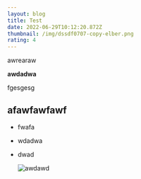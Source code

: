 ```yaml
---
layout: blog
title: Test
date: 2022-06-29T10:12:20.872Z
thumbnail: /img/dssdf0707-copy-elber.png
rating: 4
---
```

awrearaw

**awdadwa** 

fgesgesg

## afawfawfawf

* fwafa
* wdadwa
* dwad

  ![awdawd](/img/screencapture-amazon-de-stores-page-71f20da6-1686-4772-970e-0809cba805ed-2022-06-27-14_40_21.png "dawda")